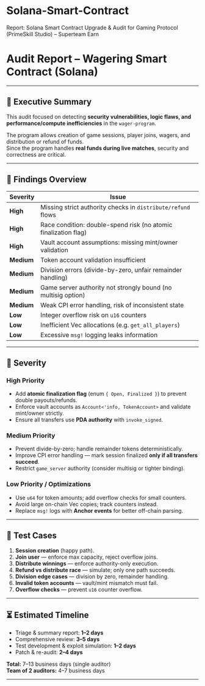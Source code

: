 # Solana-Smart-Contract
Report: Solana Smart Contract Upgrade &amp; Audit for Gaming Protocol (PrimeSkill Studio) – Superteam Earn

# Audit Report – Wagering Smart Contract (Solana)

---

## 📌 Executive Summary
This audit focused on detecting **security vulnerabilities, logic flaws, and performance/compute inefficiencies** in the `wager-program`.  

The program allows creation of game sessions, player joins, wagers, and distribution or refund of funds.  
Since the program handles **real funds during live matches**, security and correctness are critical.

---

## 🚨 Findings Overview

| Severity | Issue                                                                 |
|----------|----------------------------------------------------------------------|
| **High** | Missing strict authority checks in `distribute/refund` flows          |
| **High** | Race condition: double-spend risk (no atomic finalization flag)       |
| **High** | Vault account assumptions: missing mint/owner validation              |
| **Medium** | Token account validation insufficient                              |
| **Medium** | Division errors (divide-by-zero, unfair remainder handling)         |
| **Medium** | Game server authority not strongly bound (no multisig option)       |
| **Medium** | Weak CPI error handling, risk of inconsistent state                 |
| **Low**  | Integer overflow risk on `u16` counters                               |
| **Low**  | Inefficient Vec allocations (e.g. `get_all_players`)                  |
| **Low**  | Excessive `msg!` logging leaks information                            |

---

## 🔧 Severity

### High Priority
- Add **atomic finalization flag** (enum `{ Open, Finalized }`) to prevent double payouts/refunds.
- Enforce vault accounts as `Account<'info, TokenAccount>` and validate mint/owner strictly.
- Ensure all transfers use **PDA authority** with `invoke_signed`.

### Medium Priority
- Prevent divide-by-zero; handle remainder tokens deterministically.
- Improve CPI error handling — mark session finalized **only if all transfers succeed**.
- Restrict `game_server` authority (consider multisig or tighter binding).

### Low Priority / Optimizations
- Use `u64` for token amounts; add overflow checks for small counters.
- Avoid large on-chain Vec copies; track counters instead.
- Replace `msg!` logs with **Anchor events** for better off-chain parsing.

---

## 🧪 Test Cases
1. **Session creation** (happy path).  
2. **Join user** — enforce max capacity, reject overflow joins.  
3. **Distribute winnings** — enforce authority-only execution.  
4. **Refund vs distribute race** — simulate; only one path succeeds.  
5. **Division edge cases** — division by zero, remainder handling.  
6. **Invalid token accounts** — vault/mint mismatch must fail.  
7. **Overflow checks** — prevent `u16` counter overflow.

---

## ⏳ Estimated Timeline
- Triage & summary report: **1–2 days**  
- Comprehensive review: **3–5 days**  
- Test development & exploit simulation: **1–2 days**  
- Patch & re-audit: **2–4 days**  

**Total:** 7–13 business days (single auditor)  
**Team of 2 auditors:** 4–7 business days

---

